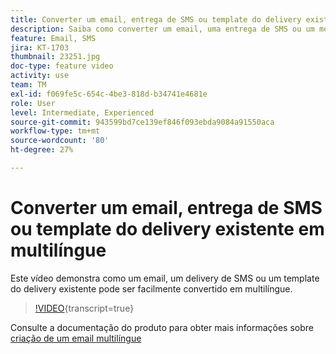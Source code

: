 ```yaml
---
title: Converter um email, entrega de SMS ou template do delivery existente em multilíngue
description: Saiba como converter um email, uma entrega de SMS ou um modelo de entrega existente multilíngue.
feature: Email, SMS
jira: KT-1703
thumbnail: 23251.jpg
doc-type: feature video
activity: use
team: TM
exl-id: f069fe5c-654c-4be3-818d-b34741e4681e
role: User
level: Intermediate, Experienced
source-git-commit: 943599bd7ce139ef846f093ebda9084a91550aca
workflow-type: tm+mt
source-wordcount: '80'
ht-degree: 27%

---
```


# Converter um email, entrega de SMS ou template do delivery existente em multilíngue

Este vídeo demonstra como um email, um delivery de SMS ou um template do delivery existente pode ser facilmente convertido em multilíngue.

>[!VIDEO](https://video.tv.adobe.com/v/23251?learn=on){transcript=true}

Consulte a documentação do produto para obter mais informações sobre [criação de um email multilíngue](https://experienceleague.adobe.com/docs/campaign-standard/using/communication-channels/email-messages/creating-a-multilingual-email.html?lang=en)

